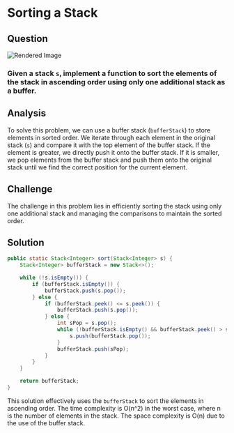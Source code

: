 # Sorting a Stack

## Question

![Rendered Image](https://i.stack.imgur.com/jOxKl.png)

### Given a stack `s`, implement a function to sort the elements of the stack in ascending order using only one additional stack as a buffer.

## Analysis

To solve this problem, we can use a buffer stack (`bufferStack`) to store elements in sorted order. We iterate through each element in the original stack (`s`) and compare it with the top element of the buffer stack. If the element is greater, we directly push it onto the buffer stack. If it is smaller, we pop elements from the buffer stack and push them onto the original stack until we find the correct position for the current element.

## Challenge

The challenge in this problem lies in efficiently sorting the stack using only one additional stack and managing the comparisons to maintain the sorted order.

## Solution

```java
public static Stack<Integer> sort(Stack<Integer> s) {
    Stack<Integer> bufferStack = new Stack<>();

    while (!s.isEmpty()) {
        if (bufferStack.isEmpty()) {
            bufferStack.push(s.pop());
        } else {
            if (bufferStack.peek() <= s.peek()) {
                bufferStack.push(s.pop());
            } else {
                int sPop = s.pop();
                while (!bufferStack.isEmpty() && bufferStack.peek() > sPop) {
                    s.push(bufferStack.pop());
                }
                bufferStack.push(sPop);
            }
        }
    }

    return bufferStack;
}
```

This solution effectively uses the `bufferStack` to sort the elements in ascending order. The time complexity is O(n^2) in the worst case, where n is the number of elements in the stack. The space complexity is O(n) due to the use of the buffer stack.